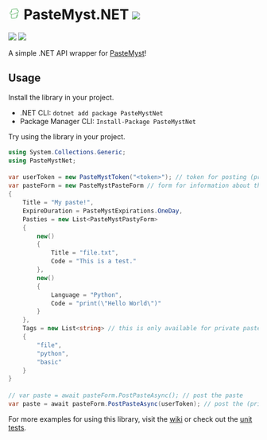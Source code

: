 # <img src="./.github/icon.png" width="24"/> PasteMyst.NET [![](https://img.shields.io/nuget/v/PasteMystNet?label=NuGet&logo=nuget&style=flat-square)](https://www.nuget.org/packages/PasteMystNet)

[![](https://img.shields.io/badge/Powered%20By-.NET-blue?logo=microsoft&style=flat-square)](https://dotnet.microsoft.com)
[![](https://img.shields.io/badge/Made%20With-Visual%20Studio-blue?logo=visual-studio&style=flat-square)](https://visualstudio.microsoft.com)

A simple .NET API wrapper for [PasteMyst](https://paste.myst.rs)!

## Usage

Install the library in your project.

* .NET CLI: `dotnet add package PasteMystNet`
* Package Manager CLI: `Install-Package PasteMystNet`

Try using the library in your project.

```cs
using System.Collections.Generic;
using PasteMystNet;

var userToken = new PasteMystToken("<token>"); // token for posting (private) pastes to user's profile
var pasteForm = new PasteMystPasteForm // form for information about the paste to be posted
{
    Title = "My paste!",
    ExpireDuration = PasteMystExpirations.OneDay,
    Pasties = new List<PasteMystPastyForm>
    {
        new()
        {
            Title = "file.txt",
            Code = "This is a test."
        },
        new()
        {
            Language = "Python",
            Code = "print(\"Hello World\")"
        }
    },
    Tags = new List<string> // this is only available for private pastes
    {
        "file",
        "python",
        "basic"
    }
}

// var paste = await pasteForm.PostPasteAsync(); // post the paste
var paste = await pasteForm.PostPasteAsync(userToken); // post the (private) paste to user's profile
```

For more examples for using this library, visit the [wiki](https://github.com/dentolos19/PasteMystNet/wiki/Usage) or check out the [unit tests](./PasteMystNet.Tests).